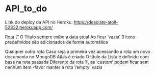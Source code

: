 # API_to_do
Link do deploy da API no Heroku: https://desolate-atoll-52332.herokuapp.com/

Rota ‘/’
	O Título sempre exibe a data atual
	Ao ficar ‘vazia’ 3 itens predefinidos são adicionados de forma automática

Qualquer outra rota
	Caso seja a primeira vez acessando a rota um novo documento no MongoDB Atlas é criado
O título da Lista é definido com base na rota passada
Diferente da rota ‘/’, as ‘custom’ podem ficar sem nenhum item
		-favor manter a rota ‘/empty’ vazia
